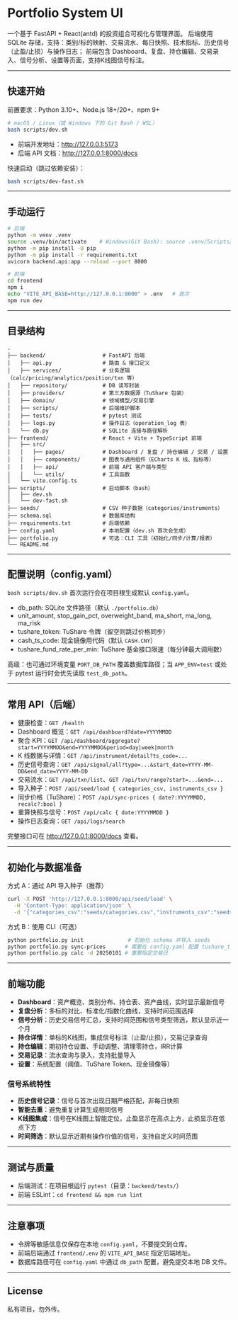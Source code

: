 # Portfolio System UI

一个基于 FastAPI + React(antd) 的投资组合可视化与管理界面。
后端使用 SQLite 存储，支持：类别/标的映射、交易流水、每日快照、技术指标、历史信号（止盈/止损）与操作日志；
前端包含 Dashboard、复盘、持仓编辑、交易录入、信号分析、设置等页面，支持K线图信号标注。

---

## 快速开始

前置要求：Python 3.10+、Node.js 18+/20+、npm 9+

```bash
# macOS / Linux（或 Windows 下的 Git Bash / WSL）
bash scripts/dev.sh
```

- 前端开发地址：http://127.0.0.1:5173
- 后端 API 文档：http://127.0.0.1:8000/docs

快速启动（跳过依赖安装）：

```bash
bash scripts/dev-fast.sh
```

---

## 手动运行

```bash
# 后端
python -m venv .venv
source .venv/bin/activate    # Windows(Git Bash): source .venv/Scripts/activate
python -m pip install -U pip
python -m pip install -r requirements.txt
uvicorn backend.api:app --reload --port 8000

# 前端
cd frontend
npm i
echo "VITE_API_BASE=http://127.0.0.1:8000" > .env   # 首次
npm run dev
```

---

## 目录结构

```
.
├── backend/                  # FastAPI 后端
│   ├── api.py                # 路由 & 接口定义
│   ├── services/             # 业务逻辑（calc/pricing/analytics/position/txn 等）
│   ├── repository/           # DB 读写封装
│   ├── providers/            # 第三方数据源（TuShare 包装）
│   ├── domain/               # 领域模型/交易引擎
│   ├── scripts/              # 后端维护脚本
│   ├── tests/                # pytest 测试
│   ├── logs.py               # 操作日志（operation_log 表）
│   └── db.py                 # SQLite 连接与路径解析
├── frontend/                 # React + Vite + TypeScript 前端
│   ├── src/
│   │   ├── pages/            # Dashboard / 复盘 / 持仓编辑 / 交易 / 设置
│   │   ├── components/       # 图表与通用组件（ECharts K 线、指标等）
│   │   ├── api/              # 前端 API 客户端与类型
│   │   └── utils/            # 工具函数
│   └── vite.config.ts
├── scripts/                  # 启动脚本（bash）
│   ├── dev.sh
│   └── dev-fast.sh
├── seeds/                    # CSV 种子数据（categories/instruments）
├── schema.sql                # 数据库结构
├── requirements.txt          # 后端依赖
├── config.yaml               # 本地配置（dev.sh 首次会生成）
├── portfolio.py              # 可选：CLI 工具（初始化/同步/计算/报表）
└── README.md
```

---

## 配置说明（config.yaml）

`bash scripts/dev.sh` 首次运行会在项目根生成默认 `config.yaml`。

- db_path: SQLite 文件路径（默认 `./portfolio.db`）
- unit_amount, stop_gain_pct, overweight_band, ma_short, ma_long, ma_risk
- tushare_token: TuShare 令牌（留空则跳过价格同步）
- cash_ts_code: 现金镜像用代码（默认 `CASH.CNY`）
- tushare_fund_rate_per_min: TuShare 基金接口限速（每分钟最大调用数）

高级：也可通过环境变量 `PORT_DB_PATH` 覆盖数据库路径；当 `APP_ENV=test` 或处于 pytest 运行时会优先读取 `test_db_path`。

---

## 常用 API（后端）

- 健康检查：`GET /health`
- Dashboard 概览：`GET /api/dashboard?date=YYYYMMDD`
- 聚合 KPI：`GET /api/dashboard/aggregate?start=YYYYMMDD&end=YYYYMMDD&period=day|week|month`
- K 线数据与详情：`GET /api/instrument/detail?ts_code=...`
- 历史信号查询：`GET /api/signal/all?type=...&start_date=YYYY-MM-DD&end_date=YYYY-MM-DD`
- 交易流水：`GET /api/txn/list`、`GET /api/txn/range?start=...&end=...`
- 导入种子：`POST /api/seed/load { categories_csv, instruments_csv }`
- 同步价格（TuShare）：`POST /api/sync-prices { date?:YYYYMMDD, recalc?:bool }`
- 重算快照与信号：`POST /api/calc { date:YYYYMMDD }`
- 操作日志查询：`GET /api/logs/search`

完整接口可在 http://127.0.0.1:8000/docs 查看。

---

## 初始化与数据准备

方式 A：通过 API 导入种子（推荐）

```bash
curl -X POST 'http://127.0.0.1:8000/api/seed/load' \
  -H 'Content-Type: application/json' \
  -d '{"categories_csv":"seeds/categories.csv","instruments_csv":"seeds/instruments.csv"}'
```

方式 B：使用 CLI（可选）

```bash
python portfolio.py init              # 初始化 schema 并导入 seeds
python portfolio.py sync-prices      # 需要在 config.yaml 配置 tushare_token
python portfolio.py calc -d 20250101 # 重算指定交易日
```

---

## 前端功能

- **Dashboard**：资产概览、类别分布、持仓表、资产曲线，实时显示最新信号
- **复盘分析**：多标的对比、标准化/指数化曲线，支持时间范围选择
- **信号分析**：历史交易信号汇总，支持时间范围和信号类型筛选，默认显示近一个月
- **持仓详情**：单标的K线图，集成信号标注（止盈/止损），交易记录查询
- **持仓编辑**：期初持仓设置、手动调整、清理零持仓，IRR计算
- **交易记录**：流水查询与录入，支持批量导入
- **设置**：系统配置（阈值、TuShare Token、现金镜像等）

### 信号系统特性
- **历史信号记录**：信号与首次出现日期严格匹配，非每日快照
- **智能去重**：避免重复计算生成相同信号
- **K线图集成**：信号在K线图上智能定位，止盈显示在高点上方，止损显示在低点下方
- **时间筛选**：默认显示近期有操作价值的信号，支持自定义时间范围

---

## 测试与质量

- 后端测试：在项目根运行 `pytest`（目录：`backend/tests/`）
- 前端 ESLint：`cd frontend && npm run lint`

---

## 注意事项

- 令牌等敏感信息仅保存在本地 `config.yaml`，不要提交到仓库。
- 前端后端通过 `frontend/.env` 的 `VITE_API_BASE` 指定后端地址。
- 数据库路径可在 `config.yaml` 中通过 `db_path` 配置，避免提交本地 DB 文件。

---

## License

私有项目，勿外传。

